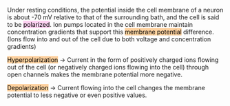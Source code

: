Under resting conditions, the potential inside the cell membrane of a neuron is about -70 mV relative to that of the surrounding bath, and the cell is said to be <mark style="background: #FFB8EBA6;">polarized</mark>. Ion pumps located in the cell membrane maintain concentration gradients that support this <mark style="background: #FFB86CA6;">membrane potential</mark> difference. (Ions flow into and out of the cell due to both voltage and concentration gradients)

<mark style="background: #FFB86CA6;">Hyperpolarization</mark> → Current in the form of positively charged ions flowing out of the cell (or negatively charged ions flowing into the cell) through open channels makes the membrane potential more negative.

<mark style="background: #FFB86CA6;">Depolarization</mark> → Current flowing into the cell changes the membrane potential to less negative or even positive values. 
